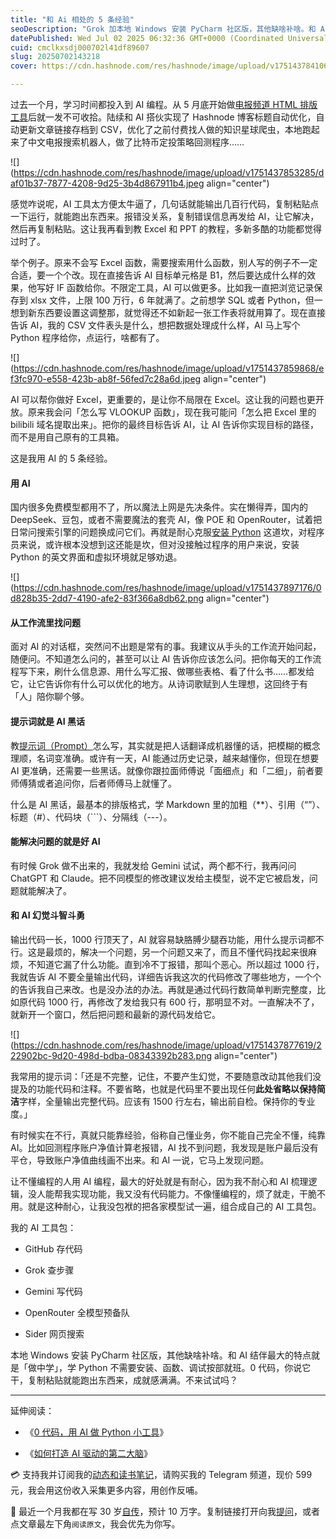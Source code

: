 ```yaml
---
title: "和 Ai 相处的 5 条经验"
seoDescription: "Grok 加本地 Windows 安装 PyCharm 社区版，其他缺啥补啥。和 AI 结伴最大的特点就是「做中学」，学 Python 不需要安装、函数、调试按部就班。0 代码，你说它干，复制粘贴就能跑出东西来，成就感满满。"
datePublished: Wed Jul 02 2025 06:32:36 GMT+0000 (Coordinated Universal Time)
cuid: cmclkxsdj000702l41df89607
slug: 20250702143218
cover: https://cdn.hashnode.com/res/hashnode/image/upload/v1751437841063/eb42db95-e88e-4453-a981-6130db9f5ce8.jpeg

---
```


过去一个月，学习时间都投入到 AI 编程。从 5 月底开始做[电报频道 HTML 排版工具](https://github.com/CaiGeen/telegram_html)后就一发不可收拾。陆续和 AI 搭伙实现了 Hashnode 博客标题自动优化，自动更新文章链接存档到 CSV，优化了之前付费找人做的知识星球爬虫，本地跑起来了中文电报搜索机器人，做了比特币定投策略回测程序……

![](https://cdn.hashnode.com/res/hashnode/image/upload/v1751437853285/daf01b37-7877-4208-9d25-3b4d867911b4.jpeg align="center")

感觉咋说呢，AI 工具太方便太牛逼了，几句话就能输出几百行代码，复制粘贴点一下运行，就能跑出东西来。报错没关系，复制错误信息再发给 AI，让它解决，然后再复制粘贴。这让我再看到教 Excel 和 PPT 的教程，多新多酷的功能都觉得过时了。

举个例子。原来不会写 Excel 函数，需要搜索用什么函数，别人写的例子不一定合适，要一个个改。现在直接告诉 AI 目标单元格是 B1，然后要达成什么样的效果，他写好 IF 函数给你。不限定工具，AI 可以做更多。比如我一直把浏览记录保存到 xlsx 文件，上限 100 万行，6 年就满了。之前想学 SQL 或者 Python，但一想到新东西要设置这调整那，就觉得还不如新起一张工作表将就用算了。现在直接告诉 AI，我的 CSV 文件表头是什么，想把数据处理成什么样，AI 马上写个 Python 程序给你，点运行，啥都有了。

![](https://cdn.hashnode.com/res/hashnode/image/upload/v1751437859868/ef3fc970-e558-423b-ab8f-56fed7c28a6d.jpeg align="center")

AI 可以帮你做好 Excel，更重要的，是让你不局限在 Excel。这让我的问题也更开放。原来我会问「怎么写 VLOOKUP 函数」，现在我可能问「怎么把 Excel 里的 bilibili 域名提取出来」。把你的最终目标告诉 AI，让 AI 告诉你实现目标的路径，而不是用自己原有的工具箱。

这是我用 AI 的 5 条经验。

#### 用 AI

国内很多免费模型都用不了，所以魔法上网是先决条件。实在懒得弄，国内的 DeepSeek、豆包，或者不需要魔法的套壳 AI，像 POE 和 OpenRouter，试着把日常问搜索引擎的问题换成问它们。再就是耐心克服[安装 Python](https://search.bilibili.com/all?keyword=python%E5%AE%89%E8%A3%85) 这道坎，对程序员来说，或许根本没想到这还能是坎，但对没接触过程序的用户来说，安装 Python 的英文界面和虚拟环境就足够劝退。

![](https://cdn.hashnode.com/res/hashnode/image/upload/v1751437897176/0d828b35-2dd7-4190-afe2-83f366a8db62.png align="center")

#### 从工作流里找问题

面对 AI 的对话框，突然问不出题是常有的事。我建议从手头的工作流开始问起，随便问。不知道怎么问的，甚至可以让 AI 告诉你应该怎么问。把你每天的工作流程写下来，刷什么信息源、用什么写汇报、做哪些表格、看了什么书……都发给它，让它告诉你有什么可以优化的地方。从诗词歌赋到人生理想，这回终于有「人」陪你聊个够。

#### 提示词就是 AI 黑话

教[提示词（Prompt）](https://prompts.chat/)怎么写，其实就是把人话翻译成机器懂的话，把模糊的概念理顺，名词变准确。或许有一天，AI 能通过历史记录，越来越懂你，但现在想要 AI 更准确，还需要一些黑话。就像你跟拉面师傅说「面细点」和「二细」，前者要师傅猜或者追问你，后者师傅马上就懂了。

什么是 AI 黑话，最基本的排版格式，学 Markdown 里的加粗（\*\*）、引用（“”）、标题（#）、代码块（\`\`\`）、分隔线（---）。

#### 能解决问题的就是好 AI

有时候 Grok 做不出来的，我就发给 Gemini 试试，两个都不行，我再问问 ChatGPT 和 Claude。把不同模型的修改建议发给主模型，说不定它被启发，问题就能解决了。

#### 和 AI 幻觉斗智斗勇

输出代码一长，1000 行顶天了，AI 就容易缺胳膊少腿吞功能，用什么提示词都不行。这是最烦的，解决一个问题，另一个问题又来了，而且不懂代码找起来很麻烦，不知道它漏了什么功能。直到冷不丁报错，那叫个恶心。所以超过 1000 行，我就告诉 AI 不要全量输出代码，详细告诉我这次的代码修改了哪些地方，一个个的告诉我自己来改。也是没办法的办法。再就是通过代码行数简单判断完整度，比如原代码 1000 行，再修改了发给我只有 600 行，那明显不对。一直解决不了，就新开一个窗口，然后把问题和最新的源代码发给它。

![](https://cdn.hashnode.com/res/hashnode/image/upload/v1751437877619/222902bc-9d20-498d-bdba-08343392b283.png align="center")

我常用的提示词：「还是不完整，记住，不要产生幻觉，不要随意改动其他我们没提及的功能代码和注释。不要省略，也就是代码里不要出现任何**此处省略以保持简洁**字样，全量输出完整代码。应该有 1500 行左右，输出前自检。保持你的专业度。」

有时候实在不行，真就只能靠经验，俗称自己懂业务，你不能自己完全不懂，纯靠 AI。比如回测程序账户净值计算老报错，AI 找不到问题，我发现是账户最后没有平仓，导致账户净值曲线画不出来。和 AI 一说，它马上发现问题。

让不懂编程的人用 AI 编程，最大的好处就是有耐心，因为我不耐心和 AI 梳理逻辑，没人能帮我实现功能，我又没有代码能力。不像懂编程的，烦了就走，干脆不用。就是这种耐心，让我没包袱的把各家模型试一遍，组合成自己的 AI 工具包。

我的 AI 工具包：

* GitHub 存代码
    
* Grok 查步骤
    
* Gemini 写代码
    
* OpenRouter 全模型预备队
    
* Sider 网页搜索
    

本地 Windows 安装 PyCharm 社区版，其他缺啥补啥。和 AI 结伴最大的特点就是「做中学」，学 Python 不需要安装、函数、调试按部就班。0 代码，你说它干，复制粘贴就能跑出东西来，成就感满满。不来试试吗？

---

延伸阅读：

* 《[0 代码，用 AI 做 Python 小工具](https://mp.weixin.qq.com/s/d79_AdX4IF4v7Ho2_E84yw)》
    
* 《[如何打造 AI 驱动的第二大脑](https://mp.weixin.qq.com/s/WKGXxlabl1BPUfQVIWE0hQ)》
    

💳 支持我并订阅我的[动态和读书笔记](https://mp.weixin.qq.com/s/u9sg3KBe9k3L3oOUZcRd5w)，请购买我的 Telegram 频道，现价 599 元，我会用这份收入采集更多内容，用创作反哺。

📖 最近一个月我都在写 30 岁[自传](https://mp.weixin.qq.com/s?__biz=MzI3MzU5MDA1OQ==&mid=2247488741&idx=1&sn=3aca11b2f15bcb82156b45c8a69ae937&chksm=eb21a6a1dc562fb7bbf6242bc1a68995eba7b560a49627ac031e129b33aa29a624896186a2a3#rd)，预计 10 万字。复制链接打开向我[提问](https://wj.qq.com/s2/15897499/4fe9/)，或者点文章最左下角`阅读原文`，我会优先为你写。
